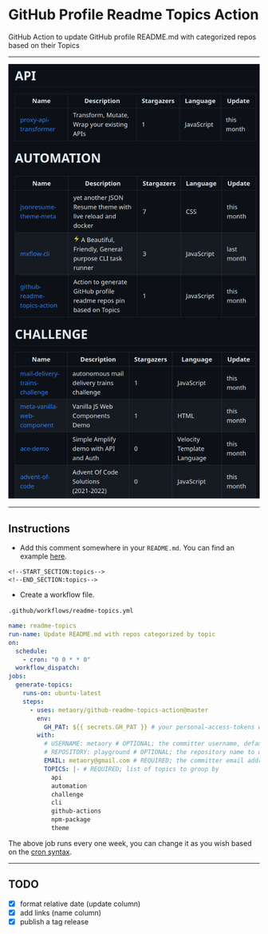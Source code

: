 # GitHub Profile Readme Topics Action

GitHub Action to update GitHub profile README.md with categorized repos based on their Topics

---

<p align="center">
  <img src="./assets/screenshot.png" width="600" />
</p>

---

## Instructions

- Add this comment somewhere in your `README.md`. You can find an example [here](https://github.com/metaory/metaory/blob/master/README.md?plain=1#L37).

```
<!--START_SECTION:topics-->
<!--END_SECTION:topics-->
```

- Create a workflow file.

`.github/workflows/readme-topics.yml`

```yml
name: readme-topics
run-name: Update README.md with repos categorized by topic
on:
  schedule:
    - cron: "0 0 * * 0"
  workflow_dispatch:
jobs:
  generate-topics:
    runs-on: ubuntu-latest
    steps:
      - uses: metaory/github-readme-topics-action@master
        env:
          GH_PAT: ${{ secrets.GH_PAT }} # your personal-access-tokens with write permission
        with:
          # USERNAME: metaory # OPTIONAL; the committer username, defaults to repository owner (GITHUB_REPOSITORY_OWNER)
          # REPOSITORY: playground # OPTIONAL; the repository name to update its readme, defaults to current repository (GITHUB_REPOSITORY)
          EMAIL: metaory@gmail.com # REQUIRED; the committer email address
          TOPICS: |- # REQUIRED; list of topics to group by
            api
            automation
            challenge
            cli
            github-actions
            npm-package
            theme
```

The above job runs every one week, you can change it as you wish based on the [cron syntax](https://jasonet.co/posts/scheduled-actions/#the-cron-syntax).

---

## TODO

- [x] format relative date (update column)
- [x] add links (name column)
- [x] publish a tag release
